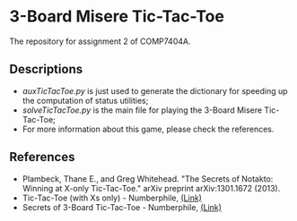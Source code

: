 # 3-Board Misere Tic-Tac-Toe
The repository for assignment 2 of COMP7404A.

## Descriptions

- *auxTicTacToe.py* is just used to generate the dictionary for speeding up the computation of status utilities;
- *solveTicTacToe.py* is the main file for playing the 3-Board Misere Tic-Tac-Toe;
- For more information about this game, please check the references.

## References

- Plambeck, Thane E., and Greg Whitehead. "The Secrets of Notakto: Winning at X-only Tic-Tac-Toe." arXiv preprint arXiv:1301.1672 (2013).
- Tic-Tac-Toe (with Xs only) - Numberphile, [(Link)](https://www.youtube.com/watch?v=ktPvjr1tiKk)
- Secrets of 3-Board Tic-Tac-Toe - Numberphile, [(Link)](https://www.youtube.com/watch?v=h09XU8t8eUM)
